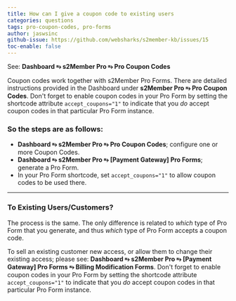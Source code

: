 ```yaml
---
title: How can I give a coupon code to existing users
categories: questions
tags: pro-coupon-codes, pro-forms
author: jaswsinc
github-issue: https://github.com/websharks/s2member-kb/issues/15
toc-enable: false
---
```


See: **Dashboard ⥱ s2Member Pro ⥱ Pro Coupon Codes**

Coupon codes work together with s2Member Pro Forms. There are detailed instructions provided in the Dashboard under **s2Member Pro ⥱ Pro Coupon Codes**. Don't forget to enable coupon codes in your Pro Form by setting the shortcode attribute `accept_coupons="1"` to indicate that you _do_ accept coupon codes in that particular Pro Form instance.

### So the steps are as follows:

- **Dashboard ⥱ s2Member Pro ⥱ Pro Coupon Codes**; configure one or more Coupon Codes.
- **Dashboard ⥱ s2Member Pro ⥱ [Payment Gateway] Pro Forms**; generate a Pro Form.
- In your Pro Form shortcode, set `accept_coupons="1"` to allow coupon codes to be used there.

---

### To Existing Users/Customers?

The process is the same. The only difference is related to _which_ type of Pro Form that you generate, and thus _which_ type of Pro Form accepts a coupon code.

To sell an existing customer new access, or allow them to change their existing access; please see: **Dashboard ⥱ s2Member Pro ⥱ [Payment Gateway] Pro Forms ⥱ Billing Modification Forms**. Don't forget to enable coupon codes in your Pro Form by setting the shortcode attribute `accept_coupons="1"` to indicate that you _do_ accept coupon codes in that particular Pro Form instance.